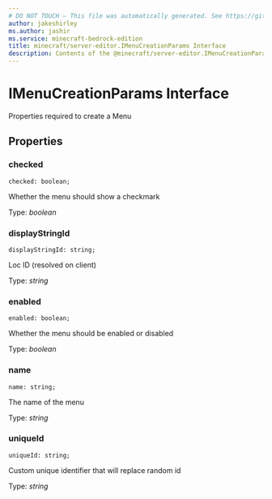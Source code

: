 ```yaml
---
# DO NOT TOUCH — This file was automatically generated. See https://github.com/mojang/minecraftapidocsgenerator to modify descriptions, examples, etc.
author: jakeshirley
ms.author: jashir
ms.service: minecraft-bedrock-edition
title: minecraft/server-editor.IMenuCreationParams Interface
description: Contents of the @minecraft/server-editor.IMenuCreationParams class.
---
```

# IMenuCreationParams Interface

Properties required to create a Menu

## Properties

### **checked**
`checked: boolean;`

Whether the menu should show a checkmark

Type: *boolean*

### **displayStringId**
`displayStringId: string;`

Loc ID (resolved on client)

Type: *string*

### **enabled**
`enabled: boolean;`

Whether the menu should be enabled or disabled

Type: *boolean*

### **name**
`name: string;`

The name of the menu

Type: *string*

### **uniqueId**
`uniqueId: string;`

Custom unique identifier that will replace random id

Type: *string*
